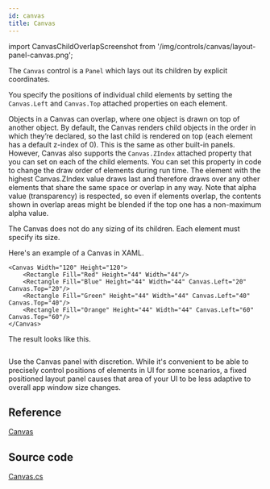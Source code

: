 ```yaml
---
id: canvas
title: Canvas
---
```


import CanvasChildOverlapScreenshot from '/img/controls/canvas/layout-panel-canvas.png';

The `Canvas` control is a `Panel` which lays out its children by explicit coordinates.

You specify the positions of individual child elements by setting the `Canvas.Left` and `Canvas.Top` attached properties on each element.

Objects in a Canvas can overlap, where one object is drawn on top of another object. By default, the Canvas renders child objects in the order in which they’re declared, so the last child is rendered on top \(each element has a default z-index of 0\). This is the same as other built-in panels. However, Canvas also supports the `Canvas.ZIndex` attached property that you can set on each of the child elements. You can set this property in code to change the draw order of elements during run time. The element with the highest Canvas.ZIndex value draws last and therefore draws over any other elements that share the same space or overlap in any way. Note that alpha value \(transparency\) is respected, so even if elements overlap, the contents shown in overlap areas might be blended if the top one has a non-maximum alpha value.

The Canvas does not do any sizing of its children. Each element must specify its size.

Here's an example of a Canvas in XAML.

```markup
<Canvas Width="120" Height="120">
    <Rectangle Fill="Red" Height="44" Width="44"/>
    <Rectangle Fill="Blue" Height="44" Width="44" Canvas.Left="20" Canvas.Top="20"/>
    <Rectangle Fill="Green" Height="44" Width="44" Canvas.Left="40" Canvas.Top="40"/>
    <Rectangle Fill="Orange" Height="44" Width="44" Canvas.Left="60" Canvas.Top="60"/>
</Canvas>
```

The result looks like this.

<img className="center" src={CanvasChildOverlapScreenshot} alt="" />

Use the Canvas panel with discretion. While it's convenient to be able to precisely control positions of elements in UI for some scenarios, a fixed positioned layout panel causes that area of your UI to be less adaptive to overall app window size changes.

## Reference

[Canvas](http://reference.avaloniaui.net/api/Avalonia.Controls/Canvas/)

## Source code

[Canvas.cs](https://github.com/AvaloniaUI/Avalonia/blob/master/src/Avalonia.Controls/Canvas.cs)
